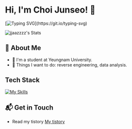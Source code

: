 # Hi, I'm Choi Junseo! 👋

[![Typing SVG](https://readme-typing-svg.demolab.com?font=Bitcount+Prop+Double+Ink&weight=300&size=46&duration=3000&pause=800&vCenter=true&width=650&lines=I+always+study+something.)](https://git.io/typing-svg)

![jjaazzzz's Stats](https://github-readme-stats.vercel.app/api?username=jjaazzzz&theme=vue-dark&show_icons=true&hide_border=true&count_private=true)

## 🚀 About Me

- 🔭 I'm a student at Yeungnam University.
- 🙌 Things I want to do: reverse engineering, data analysis.


## Tech Stack
[![My Skills](https://skillicons.dev/icons?i=python,arduino,cpp,django,kali,linux&theme=dark)](https://skillicons.dev)

## 📬 Get in Touch
- Read my tistory [My tistory](https://myfl.tistory.com/)
<!--

Here are some ideas to get you started:

- 🔭 I’m currently working on ...
- 🌱 I’m currently learning ...
- 👯 I’m looking to collaborate on ...
- 🤔 I’m looking for help with ...
- 💬 Ask me about ...
- 📫 How to reach me: ...
- 😄 Pronouns: ...
- ⚡ Fun fact: ...
-->
